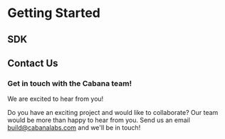# Getting Started



## SDK

## Contact Us

### Get in touch with the Cabana team!

We are excited to hear from you!

Do you have an exciting project and would like to collaborate? Our team would be more than happy to hear from you. Send us an email build@cabanalabs.com and we'll be in touch!




